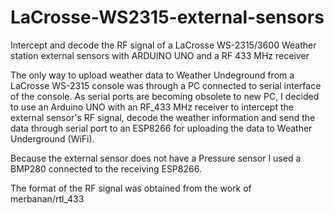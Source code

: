# LaCrosse-WS2315-external-sensors
Intercept and decode the RF signal of a LaCrosse WS-2315/3600 Weather station external sensors with ARDUINO UNO and a RF 433 MHz receiver

The only way to upload weather data to Weather Undeground from a LaCrosse WS-2315 console was through a PC connected to serial interface of the console. As serial ports are becoming obsolete to new PC, I decided to use an Arduino UNO with an RF_433 MHz receiver to intercept the external sensor's RF signal, decode the weather information and send the data through serial port to an ESP8266 for uploading the data to Weather Underground (WiFi). 

Because the external sensor does not have a Pressure sensor I used a BMP280 connected to the receiving ESP8266.

The format of the RF signal was obtained from the work of merbanan/rtl_433
